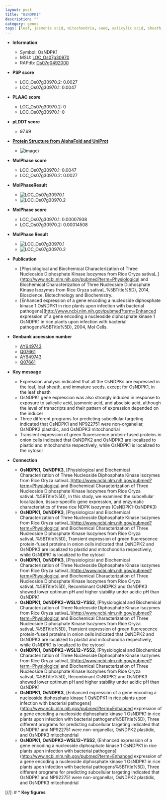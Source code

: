 ```yaml
---
layout: post
title: "OsNDPK1"
description: ""
category: genes
tags: [leaf, jasmonic acid, mitochondria, seed, salicylic acid, sheath, jasmonic]
---
```


* **Information**  
    + Symbol: OsNDPK1  
    + MSU: [LOC_Os07g30970](http://rice.plantbiology.msu.edu/cgi-bin/ORF_infopage.cgi?orf=LOC_Os07g30970)  
    + RAPdb: [Os07g0492000](http://rapdb.dna.affrc.go.jp/viewer/gbrowse_details/irgsp1?name=Os07g0492000)  

* **PSP score**  
    + LOC_Os07g30970.2: 0.0027 
    + LOC_Os07g30970.1: 0.0047 

* **PLAAC score**  
    + LOC_Os07g30970.2: 0 
    + LOC_Os07g30970.1: 0 

* **pLDDT score**
    + 97.69

* **[Protein Structure from AlphaFold and UniProt](https://www.uniprot.org/uniprotkb/Q07661/entry#structure)**
    + ![image](https://ricepsp.github.io/images/Q0/AF-Q07661-F1.png))

* **MolPhase score**
    + LOC_Os07g30970.1: 0.0047
    + LOC_Os07g30970.2: 0.0027

* **MolPhaseResult**
    + ![LOC_Os07g30970.1](https://ricepsp.github.io/pictures/LOC_Os07g/LOC_Os07g30970.1.png)
    + ![LOC_Os07g30970.2](https://ricepsp.github.io/pictures/LOC_Os07g/LOC_Os07g30970.2.png)

* **MolPhase score**
    + LOC_Os07g30970.1: 0.00007938
    + LOC_Os07g30970.2: 0.00014508

* **MolPhase Result**
    + ![LOC_Os07g30970.1](https://304243504.github.io/Pictures/LOC_Os07g/LOC_Os07g30970.1.png)
    + ![LOC_Os07g30970.2](https://304243504.github.io/Pictures/LOC_Os07g/LOC_Os07g30970.2.png)

* **Publication**  
    + [Physiological and Biochemical Characterization of Three Nucleoside Diphosphate Kinase Isozymes from Rice Oryza sativaL.](http://www.ncbi.nlm.nih.gov/pubmed?term=Physiological and Biochemical Characterization of Three Nucleoside Diphosphate Kinase Isozymes from Rice Oryza sativaL.%5BTitle%5D), 2014, Bioscience, Biotechnology and Biochemistry.
    + [Enhanced expression of a gene encoding a nucleoside diphosphate kinase 1 OsNDPK1 in rice plants upon infection with bacterial pathogens](http://www.ncbi.nlm.nih.gov/pubmed?term=Enhanced expression of a gene encoding a nucleoside diphosphate kinase 1 OsNDPK1 in rice plants upon infection with bacterial pathogens%5BTitle%5D), 2004, Mol Cells.

* **Genbank accession number**  
    + [AY649743](http://www.ncbi.nlm.nih.gov/nuccore/AY649743)
    + [Q07661](http://www.ncbi.nlm.nih.gov/nuccore/Q07661)
    + [AY649743](http://www.ncbi.nlm.nih.gov/nuccore/AY649743)
    + [Q07661](http://www.ncbi.nlm.nih.gov/nuccore/Q07661)

* **Key message**  
    + Expression analysis indicated that all the OsNDPKs are expressed in the leaf, leaf sheath, and immature seeds, except for OsNDPK1, in the leaf sheath
    + OsNDPK1 gene expression was also strongly induced in response to exposure to salicylic acid, jasmonic acid, and abscisic acid, although the level of transcripts and their pattern of expression depended on the inducer
    + Three different programs for predicting subcellular targeting indicated that OsNDPK1 and NP922751 were non-organellar, OsNDPK2 plastidic, and OsNDPK3 mitochondrial
    + Transient expression of green fluorescence protein-fused proteins in onion cells indicated that OsNDPK2 and OsNDPK3 are localized to plastid and mitochondria respectively, while OsNDPK1 is localized to the cytosol

* **Connection**  
    + __OsNDPK1__, __OsNDPK3__, [Physiological and Biochemical Characterization of Three Nucleoside Diphosphate Kinase Isozymes from Rice Oryza sativaL.](http://www.ncbi.nlm.nih.gov/pubmed?term=Physiological and Biochemical Characterization of Three Nucleoside Diphosphate Kinase Isozymes from Rice Oryza sativaL.%5BTitle%5D), In this study, we examined the subcellular localization, tissue-specific gene expression, and enzymatic characteristics of three rice NDPK isozymes (OsNDPK1-OsNDPK3)
    + __OsNDPK1__, __OsNDPK3__, [Physiological and Biochemical Characterization of Three Nucleoside Diphosphate Kinase Isozymes from Rice Oryza sativaL.](http://www.ncbi.nlm.nih.gov/pubmed?term=Physiological and Biochemical Characterization of Three Nucleoside Diphosphate Kinase Isozymes from Rice Oryza sativaL.%5BTitle%5D), Transient expression of green fluorescence protein-fused proteins in onion cells indicated that OsNDPK2 and OsNDPK3 are localized to plastid and mitochondria respectively, while OsNDPK1 is localized to the cytosol
    + __OsNDPK1__, __OsNDPK3__, [Physiological and Biochemical Characterization of Three Nucleoside Diphosphate Kinase Isozymes from Rice Oryza sativaL.](http://www.ncbi.nlm.nih.gov/pubmed?term=Physiological and Biochemical Characterization of Three Nucleoside Diphosphate Kinase Isozymes from Rice Oryza sativaL.%5BTitle%5D), Recombinant OsNDPK2 and OsNDPK3 showed lower optimum pH and higher stability under acidic pH than OsNDPK1
    + __OsNDPK1__, __OsNDPK2~WSL12~YSS2__, [Physiological and Biochemical Characterization of Three Nucleoside Diphosphate Kinase Isozymes from Rice Oryza sativaL.](http://www.ncbi.nlm.nih.gov/pubmed?term=Physiological and Biochemical Characterization of Three Nucleoside Diphosphate Kinase Isozymes from Rice Oryza sativaL.%5BTitle%5D), Transient expression of green fluorescence protein-fused proteins in onion cells indicated that OsNDPK2 and OsNDPK3 are localized to plastid and mitochondria respectively, while OsNDPK1 is localized to the cytosol
    + __OsNDPK1__, __OsNDPK2~WSL12~YSS2__, [Physiological and Biochemical Characterization of Three Nucleoside Diphosphate Kinase Isozymes from Rice Oryza sativaL.](http://www.ncbi.nlm.nih.gov/pubmed?term=Physiological and Biochemical Characterization of Three Nucleoside Diphosphate Kinase Isozymes from Rice Oryza sativaL.%5BTitle%5D), Recombinant OsNDPK2 and OsNDPK3 showed lower optimum pH and higher stability under acidic pH than OsNDPK1
    + __OsNDPK1__, __OsNDPK3__, [Enhanced expression of a gene encoding a nucleoside diphosphate kinase 1 OsNDPK1 in rice plants upon infection with bacterial pathogens](http://www.ncbi.nlm.nih.gov/pubmed?term=Enhanced expression of a gene encoding a nucleoside diphosphate kinase 1 OsNDPK1 in rice plants upon infection with bacterial pathogens%5BTitle%5D), Three different programs for predicting subcellular targeting indicated that OsNDPK1 and NP922751 were non-organellar, OsNDPK2 plastidic, and OsNDPK3 mitochondrial
    + __OsNDPK1__, __OsNDPK2~WSL12~YSS2__, [Enhanced expression of a gene encoding a nucleoside diphosphate kinase 1 OsNDPK1 in rice plants upon infection with bacterial pathogens](http://www.ncbi.nlm.nih.gov/pubmed?term=Enhanced expression of a gene encoding a nucleoside diphosphate kinase 1 OsNDPK1 in rice plants upon infection with bacterial pathogens%5BTitle%5D), Three different programs for predicting subcellular targeting indicated that OsNDPK1 and NP922751 were non-organellar, OsNDPK2 plastidic, and OsNDPK3 mitochondrial

[//]: # * **Key figures**  


